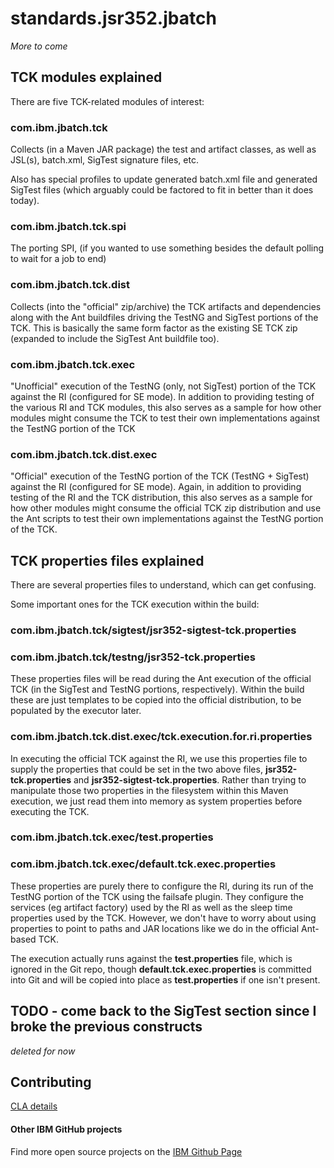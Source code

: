 standards.jsr352.jbatch
=======================

*More to come*

## TCK modules explained

There are five TCK-related modules of interest:

### com.ibm.jbatch.tck

Collects (in a Maven JAR package) the test and artifact classes, as well as JSL(s), batch.xml, SigTest signature files, etc.  

Also has special profiles to update generated batch.xml file and generated SigTest files (which arguably could be factored
to fit in better than it does today).

### com.ibm.jbatch.tck.spi

The porting SPI, (if you wanted to use something besides the default polling to wait for a job to end)

### com.ibm.jbatch.tck.dist

Collects (into the "official" zip/archive) the TCK artifacts and dependencies along with the Ant buildfiles driving the TestNG and SigTest portions of the TCK.
This is basically the same form factor as the existing SE TCK zip (expanded to include the SigTest Ant buildfile too).

### com.ibm.jbatch.tck.exec

"Unofficial" execution of the TestNG (only, not SigTest) portion of the TCK against the RI (configured for SE mode).
In addition to providing testing of the various RI and TCK modules, this also serves as a sample for how other modules might consume the TCK
to test their own implementations against the TestNG portion of the TCK

### com.ibm.jbatch.tck.dist.exec

"Official" execution of the TestNG portion of the TCK (TestNG + SigTest) against the RI (configured for SE mode).
Again, in addition to providing testing of the RI and the TCK distribution, this also serves as a sample for how other modules might consume the
official TCK zip distribution and use the Ant scripts to test their own implementations against the TestNG portion of the TCK.


## TCK properties files explained

There are several properties files to understand, which can get confusing. 

Some important ones for the TCK execution within the build:

### com.ibm.jbatch.tck/sigtest/jsr352-sigtest-tck.properties
### com.ibm.jbatch.tck/testng/jsr352-tck.properties
These properties files will be read during the Ant execution of the official TCK (in the SigTest and TestNG portions, respectively).
Within the build these are just templates to be copied into the official distribution, to be populated by the executor later.

### com.ibm.jbatch.tck.dist.exec/tck.execution.for.ri.properties
In executing the official TCK against the RI, we use this properties file to supply the properties that could be set in the two
above files, **jsr352-tck.properties** and **jsr352-sigtest-tck.properties**.  Rather than trying to manipulate those two
properties in the filesystem within this Maven execution, we just read them into memory as system properties before executing the TCK.

### com.ibm.jbatch.tck.exec/test.properties
### com.ibm.jbatch.tck.exec/default.tck.exec.properties
These properties are purely there to configure the RI, during its run of the TestNG portion of the TCK using the failsafe plugin.
They configure the services (eg artifact factory) used by the RI as well as the sleep time properties used by the TCK.
However, we don't have to worry about using properties to point to paths and JAR locations like we do in the official Ant-based TCK.

The execution actually runs against the **test.properties** file, which is ignored in the Git
repo, though **default.tck.exec.properties** is committed into Git and will be copied into place as **test.properties** if one isn't present.

## TODO - come back to the SigTest section since I broke the previous constructs
*deleted for now*

## Contributing

[CLA details](CONTRIBUTING.md)

#### Other IBM GitHub projects

Find more open source projects on the [IBM Github Page](http://ibm.github.io/)
